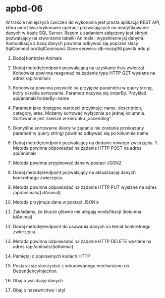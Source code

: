 # apbd-06
W trakcie niniejszych ćwiczeń do wykonania jest prosta aplikacja REST API, która umożliwia wykonanie operacji pozwalających na modyfikowanie danych w bazie SQL Server.
Razem z zadaniem załączony jest skrypt pozwalający na stworzenie tabelki Animals i wypełnienie jej danymi. Komunikacja z bazą danych powinna odbywać się poprzez klasy SqlConnection/SqlCommand.
Dane serwera: db-mssql16.pjwstk.edu.pl
1. Dodaj kontroler Animals
2. Dodaj metodę/endpoint pozwalającą na uzyskanie listy zwierząt. Końcówka powinna reagować na żądanie typu HTTP GET wysłane na adres /api/animals
1. Końcówka powinna pozwolić na przyjęcie parametru w query string, który określa sortowanie. Parametr nazywa się orderBy. Przykład: api/animals?orderBy=name
2. Parametr jako dostępne wartości przyjmuje: name, description, category, area. Możemy sortować wyłącznie po jednej kolumnie. Sortowanie jest zawsze w kierunku „ascending”.
3. Domyślne sortowanie (kiedy w żądaniu nie zostanie przekazany parametr w query string) powinna odbywać się po kolumnie name.
3. Dodaj metodę/endpoint pozwalający na dodanie nowego zwierzęcia. 1. Metoda powinna odpowiadać na żądanie HTTP POST na adres
 api/animals

2. Metoda powinna przyjmować dane w postaci JSON2
4. Dodaj metodę/endpoint pozwalający na aktualizację danych konkretnego zwierzęcia.
1. Metoda powinna odpowiadać na żądanie HTTP PUT wysłane na adres /api/animals/{idAnimal}
2. Metoda przyjmuje dane w postaci JSON’a
3. Zakładamy, że klucze główne nie ulegają modyfikacji (kolumna
IdAnimal)
5. Dodaj metodę/endpoint do usuwania danych na temat konkretnego zwierzęcia.
1. Metoda powinna odpowiadać na żądanie HTTP DELETE wysłane na adres /api/animals/{idAnimal}
6. Pamiętaj o poprawnych kodach HTTP
7. Postaraj się skorzystać z wbudowanego mechanizmu do
DependencyInjection.
8. Dbaj o walidację danych
9. Dbaj o nazewnictwo i styl
